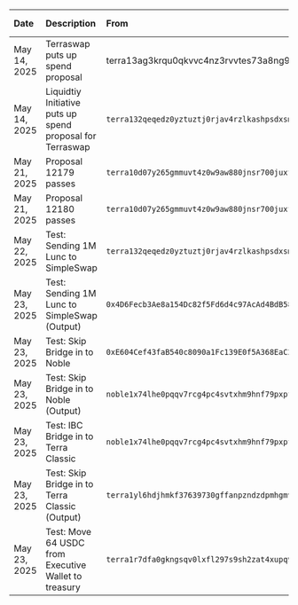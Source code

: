 ### 
| Date         | Description                                               | From                                                               | To                                                                     | Amount (LUNC or USDC)       | TX                                                                    | ~Equivalent |
|:-------------|:----------------------------------------------------------|:-------------------------------------------------------------------|:-----------------------------------------------------------------------|:----------------------------|:----------------------------------------------------------------------|:---------------|
| May 14, 2025 | Terraswap puts up spend proposal                          | terra13ag3krqu0qkvvc4nz3rvvtes73a8ng9pyascv0                       |  -                                                                     | -                           | `0B287B22AEEB3ABCF74D1D8C2D18B786AA32C9F1CECEFE9E9EC52C327F37DF8F`    | -       |
| May 14, 2025 | Liquidtiy Initiative puts up spend proposal for Terraswap | `terra132qeqedz0yztuztj0rjav4rzlkashpsdxsmh64jpgp2ul0wdlkzquzvln6` |  -                                                                     | -                           | `7E3B3A21B9D1A797D7DFC3600BE088C40C4B2DC1EF4043E90977C4D777F47B0A`    | -       |
| May 21, 2025 | Proposal 12179 passes                                     | `terra10d07y265gmmuvt4z0w9aw880jnsr700juxf95n`                     |  `terra132qeqedz0yztuztj0rjav4rzlkashpsdxsmh64jpgp2ul0wdlkzquzvln6`    | +756,429,652.042 LUNC       | -                                                                     | $45,400 |
| May 21, 2025 | Proposal 12180 passes                                     | `terra10d07y265gmmuvt4z0w9aw880jnsr700juxf95n`                     |  `terra132qeqedz0yztuztj0rjav4rzlkashpsdxsmh64jpgp2ul0wdlkzquzvln6`    | +711,136,395.960745 LUNC    | -                                                                     | $42,700 |
| May 22, 2025 | Test: Sending 1M Lunc to SimpleSwap                       | `terra132qeqedz0yztuztj0rjav4rzlkashpsdxsmh64jpgp2ul0wdlkzquzvln6` |  `terra17p7yt0wvqzfjt88js7fuajlndvcxgdat0hekpg`                        | -1,000,000.00 LUNC          | `2A8529333046313E5887A7EC95A077DC344FFE0F43D30B1B330FE6089A67C038`    | $    64 |
| May 23, 2025 | Test: Sending 1M Lunc to SimpleSwap (Output)              | `0x4D6Fecb3Ae8a154Dc82f5Fd6d4c97AcAd4BdB583`                       |  `0xE604Cef43faB540c8090a1Fc139E0f5A368EaC2c`                          | +64,22 USDC                 | `0x93caf5b4ff50e6e467a451c1d2d1c75ca76e76ef8db82c3abc4e0aec39c92bd3`  | $    64 |
| May 23, 2025 | Test: Skip Bridge in to Noble                             | `0xE604Cef43faB540c8090a1Fc139E0f5A368EaC2c`                       |  `0xBC8552339dA68EB65C8b88B414B5854E0E366cFc`                          | -64,22 USDC                 | `0x4361126af1d2e8d6eb3a20252d5dcc088a83808224a674d8f99157302d6981a4`  | $    64 |
| May 23, 2025 | Test: Skip Bridge in to Noble (Output)                    | `noble1x74lhe0pqqv7rcg4pc4svtxhm9hnf79pxpfqfv`                     |  `noble1ann8yeg7la4urj584j0u2gdzeuwefz2utstlvq`                        | +64,19 USDC                 | `0389965AC3328AC95A5991A3CC1CB0804AE45BEFB7EB367DF715CEFF58A4AD53`    | $    64 |
| May 23, 2025 | Test: IBC Bridge in to Terra Classic                      | `noble1x74lhe0pqqv7rcg4pc4svtxhm9hnf79pxpfqfv`                     |  `noble1plk6au939l5zk6zu0cz0s2e5v8sw94tsjp74y6`                        | -64,00 USDC                 | `E061E21797366BF63F6A764CCD26B32F4ADF107FC176E5CA93AD108ED462982B`    | $    64 |
| May 23, 2025 | Test: Skip Bridge in to Terra Classic (Output)            | `terra1yl6hdjhmkf37639730gffanpzndzdpmhgmvf4r`                     |  `terra1r7dfa0gkngsqv0lxfl297s9sh2zat4xupq9g23`                        | +64,00 USDC                 | `C151F8ED6F0E7E0C4E00A7309E31C9036157195D5ABE49C65C2BF127295BE8B9`    | $    64 |
| May 23, 2025 | Test: Move 64 USDC from Executive Wallet to treasury      | `terra1r7dfa0gkngsqv0lxfl297s9sh2zat4xupq9g23`                     |  `terra132qeqedz0yztuztj0rjav4rzlkashpsdxsmh64jpgp2ul0wdlkzquzvln6`    | +00,00 USDC                 | `556B90BE5042D871EB7684C5A644890995ECAD41065E2A742FB99C171CCDDBD5`    | $    64 |
